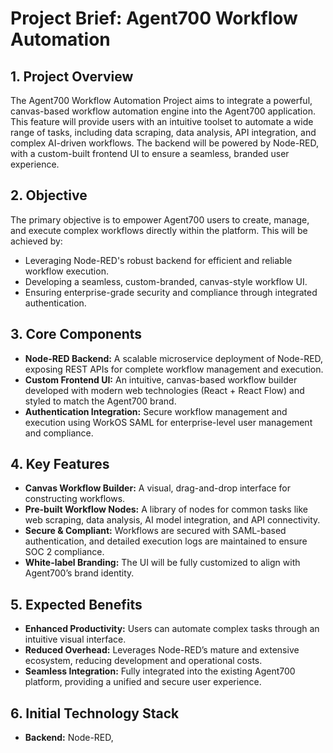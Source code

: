 # Project Brief: Agent700 Workflow Automation

## 1. Project Overview

The Agent700 Workflow Automation Project aims to integrate a powerful, canvas-based workflow automation engine into the Agent700 application. This feature will provide users with an intuitive toolset to automate a wide range of tasks, including data scraping, data analysis, API integration, and complex AI-driven workflows. The backend will be powered by Node-RED, with a custom-built frontend UI to ensure a seamless, branded user experience.

## 2. Objective

The primary objective is to empower Agent700 users to create, manage, and execute complex workflows directly within the platform. This will be achieved by:

- Leveraging Node-RED's robust backend for efficient and reliable workflow execution.
- Developing a seamless, custom-branded, canvas-style workflow UI.
- Ensuring enterprise-grade security and compliance through integrated authentication.

## 3. Core Components

- **Node-RED Backend:** A scalable microservice deployment of Node-RED, exposing REST APIs for complete workflow management and execution.
- **Custom Frontend UI:** An intuitive, canvas-based workflow builder developed with modern web technologies (React + React Flow) and styled to match the Agent700 brand.
- **Authentication Integration:** Secure workflow management and execution using WorkOS SAML for enterprise-level user management and compliance.

## 4. Key Features

- **Canvas Workflow Builder:** A visual, drag-and-drop interface for constructing workflows.
- **Pre-built Workflow Nodes:** A library of nodes for common tasks like web scraping, data analysis, AI model integration, and API connectivity.
- **Secure & Compliant:** Workflows are secured with SAML-based authentication, and detailed execution logs are maintained to ensure SOC 2 compliance.
- **White-label Branding:** The UI will be fully customized to align with Agent700’s brand identity.

## 5. Expected Benefits

- **Enhanced Productivity:** Users can automate complex tasks through an intuitive visual interface.
- **Reduced Overhead:** Leverages Node-RED’s mature and extensive ecosystem, reducing development and operational costs.
- **Seamless Integration:** Fully integrated into the existing Agent700 platform, providing a unified and secure user experience.

## 6. Initial Technology Stack

- **Backend:** Node-RED,